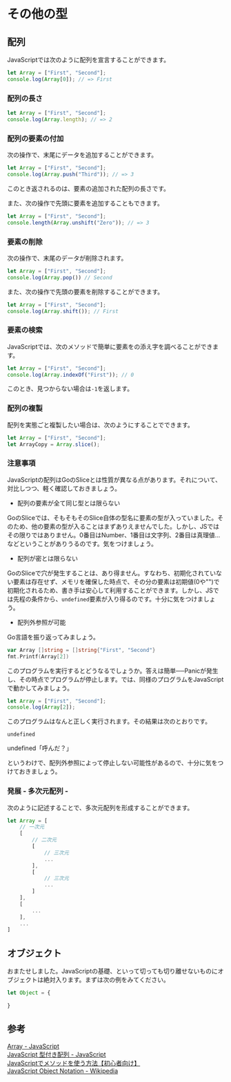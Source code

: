 # その他の型

## 配列

JavaScriptでは次のように配列を宣言することができます。

```js
let Array = ["First", "Second"];
console.log(Array[0]); // => First
```

### 配列の長さ

```js
let Array = ["First", "Second"];
console.log(Array.length); // => 2
```

### 配列の要素の付加
次の操作で、末尾にデータを追加することができます。

```js
let Array = ["First", "Second"];
console.log(Array.push("Third")); // => 3
```
このとき返されるのは、要素の追加された配列の長さです。

また、次の操作で先頭に要素を追加することもできます。

```js
let Array = ["First", "Second"];
console.length(Array.unshift("Zero")); // => 3
```

### 要素の削除
次の操作で、末尾のデータが削除されます。

```js
let Array = ["First", "Second"];
console.log(Array.pop()) // Second
```

また、次の操作で先頭の要素を削除することができます。

```js
let Array = ["First", "Second"];
console.log(Array.shift()); // First
```

### 要素の検索
JavaScriptでは、次のメソッドで簡単に要素をの添え字を調べることができます。

```js
let Array = ["First", "Second"];
console.log(Array.indexOf("First")); // 0
```

このとき、見つからない場合は`-1`を返します。

### 配列の複製
配列を実態ごと複製したい場合は、次のようにすることでできます。

```js
let Array = ["First", "Second"];
let ArrayCopy = Array.slice();
```

### 注意事項
JavaScriptの配列はGoのSliceとは性質が異なる点があります。それについて、対比しつつ、軽く確認しておきましょう。

- 配列の要素が全て同じ型とは限らない

GoのSliceでは、そもそもそのSlice自体の型名に要素の型が入っていました。そのため、他の要素の型が入ることはまずありえませんでした。しかし、JSではその限りではありません。0番目はNumber、1番目は文字列、2番目は真理値…などということがありうるのです。気をつけましょう。

- 配列が密とは限らない

GoのSliceで穴が発生することは、あり得ません。すなわち、初期化されていない要素は存在せず、メモリを確保した時点で、その分の要素は初期値(0や"")で初期化されるため、書き手は安心して利用することができます。しかし、JSでは先程の条件から、`undefined`要素が入り得るのです。十分に気をつけましょう。

- 配列外参照が可能

Go言語を振り返ってみましょう。

```go
var Array []string = []string{"First", "Second"}
fmt.Printf(Array[2])
```

このプログラムを実行するとどうなるでしょうか。答えは簡単──Panicが発生し、その時点でプログラムが停止します。では、同様のプログラムをJavaScriptで動かしてみましょう。

```js
let Array = ["First", "Second"];
console.log(Array[2]);
```

このプログラムはなんと正しく実行されます。その結果は次のとおりです。

```
undefined
```

undefined「呼んだ？」

というわけで、配列外参照によって停止しない可能性があるので、十分に気をつけておきましょう。

### 発展 - 多次元配列 -
次のように記述することで、多次元配列を形成することができます。

```js
let Array = [
    // 一次元
    [
        // 二次元
        [
            // 三次元
            ...
        ],
        [
            // 三次元
            ...
        ]
    ],
    [
        ...
    ],
    ...
]

```

## オブジェクト

おまたせしました。JavaScriptの基礎、といって切っても切り離せないものにオブジェクトは絶対入ります。まずは次の例をみてください。

```js
let Object = {
    
}
```

## 参考
[Array - JavaScript](https://developer.mozilla.org/ja/docs/Web/JavaScript/Reference/Global_Objects/Array)<br>
[JavaScript 型付き配列 - JavaScript](https://developer.mozilla.org/ja/docs/Web/JavaScript/Typed_arrays)<br>
[JavaScriptでメソッドを使う方法【初心者向け】](https://techacademy.jp/magazine/5562#:~:text=%E3%83%A1%E3%82%BD%E3%83%83%E3%83%89%E3%81%A8%E3%81%AF-,%E3%83%A1%E3%82%BD%E3%83%83%E3%83%89%E3%81%A8%E3%81%AF%E3%80%81%E3%82%AA%E3%83%96%E3%82%B8%E3%82%A7%E3%82%AF%E3%83%88%E3%81%AE%E3%83%97%E3%83%AD%E3%83%91%E3%83%86%E3%82%A3%E3%81%AB%E4%BB%A3%E5%85%A5%E3%81%95%E3%82%8C%E3%81%9F,%E3%82%92%E3%81%A4%E3%81%91%E3%81%9F%E3%82%82%E3%81%AE%E3%81%A7%E3%81%99%E3%80%82)<br>
[JavaScript Object Notation - Wikipedia](https://ja.wikipedia.org/wiki/JavaScript_Object_Notation)<br>
